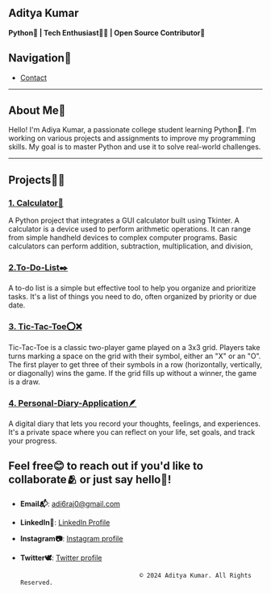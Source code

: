 ## Aditya Kumar
**Python🐍 | Tech Enthusiast🧑‍💻 | Open Source Contributor🛂**  

## Navigation🧭
- [Contact](#contact)
---

## About Me📖
Hello! I'm Adiya Kumar, a passionate college student learning Python🐍. I'm working on various projects and assignments to improve my programming skills. My goal is to master Python and use it to solve real-world challenges.

---
## Projects🧑‍💻

### [1. Calculator🧮](https://github.com/adi6raj/Calculator.git)
A Python project that integrates a GUI calculator built using Tkinter. A calculator is a device used to perform arithmetic operations. It can range from simple handheld devices to complex computer programs. Basic calculators can perform addition, subtraction, multiplication, and division, 

### [2.To-Do-List✒️](https://github.com/adi6raj/To-Do-List.git)
A to-do list is a simple but effective tool to help you organize and prioritize tasks. It's a list of things you need to do, often organized by priority or due date. 

### [3. Tic-Tac-Toe⭕❌](https://github.com/adi6raj/Tic-Tac-Toe.git)
Tic-Tac-Toe is a classic two-player game played on a 3x3 grid. Players take turns marking a space on the grid with their symbol, either an "X" or an "O". The first player to get three of their symbols in a row (horizontally, vertically, or diagonally) wins the game. If the grid fills up without a winner, the game is a draw. 

### [4. Personal-Diary-Application🪶](https://github.com/adi6raj/Personal-Diary-Application.git)
A digital diary that lets you record your thoughts, feelings, and experiences. It's a private space where you can reflect on your life, set goals, and track your progress.

## Feel free😊 to reach out if you'd like to collaborate🫂 or just say hello👋!
- **Email📬**: [adi6raj0@gmail.com](mailto:adi6raj0@gmail.com)  
- **LinkedIn🔗**: [LinkedIn Profile](https://www.linkedin.com/in/aditya-kumar-b359b3257?utm_source=share&utm_campaign=share_via&utm_content=profile&utm_medium=android_app)
- **Instagram📷**: [Instagram profile](https://instagram.com/uknow__aman)
- **Twitter🕊️**: [Twitter profile](https://twitter.com/adit_yaa1)


                                       © 2024 Aditya Kumar. All Rights Reserved.
  
